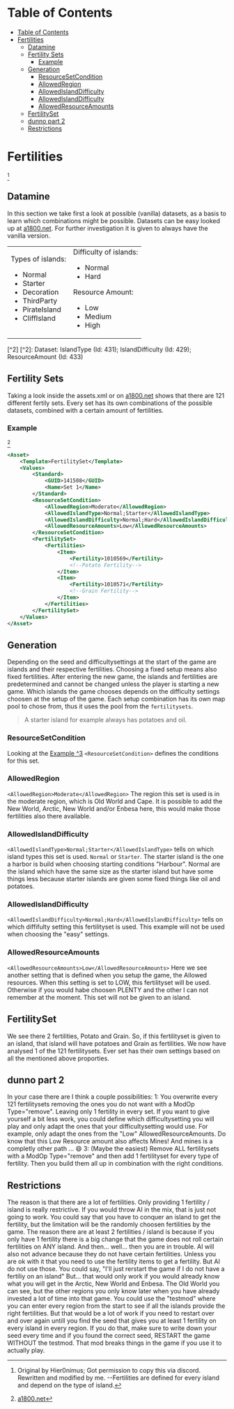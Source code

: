 # Table of Contents
- [Table of Contents](#table-of-contents)
- [Fertilities](#fertilities)
  - [Datamine](#datamine)
  - [Fertility Sets](#fertility-sets)
    - [Example](#example)
  - [Generation](#generation)
    - [ResourceSetCondition](#resourcesetcondition)
    - [AllowedRegion](#allowedregion)
    - [AllowedIslandDifficulty](#allowedislanddifficulty)
    - [AllowedIslandDifficulty](#allowedislanddifficulty-1)
    - [AllowedResourceAmounts](#allowedresourceamounts)
  - [FertilitySet](#fertilityset)
  - [dunno part 2](#dunno-part-2)
  - [Restrictions](#restrictions)

# Fertilities
[^1]
[^1]: Original by Hier0nimus; Got permission to copy this via discord. Rewritten and modified by me.
--Fertilities are defined for every island and depend on the type of island.
## Datamine
In this section we take first a look at possible (vanilla) datasets, as a basis to learn which combinations might be possible. Datasets can be easy looked up at [a1800.net](http://a1800.net/). For further investigation it is given to always have the vanilla version.
<div align="center">
    <table>
        <tr><td>
            Types of islands:
            <ul><li>Normal</li>
            <li>Starter</li>
            <li>Decoration</li>
            <li>ThirdParty</li>
            <li>PirateIsland</li>
            <li>CliffIsland</li></ul>
        </td><td>
            Difficulty of islands:
            <ul><li>Normal</li>
            <li>Hard</li></ul>
            Resource Amount:
            <ul><li>Low</li>
            <li>Medium</li>
            <li>High</li></ul>
        </td></tr>
    </table>
</div>[^2]
[^2]: Dataset: IslandType (Id: 431); IslandDifficulty (Id: 429); ResourceAmount (Id: 433)

## Fertility Sets
Taking a look inside the assets.xml or on [a1800.net](http://a1800.net/?itemSearch=FertilitySet&prevSearch=) shows that there are 121 different fertily sets. Every set has its own combinations of the possible datasets, combined with a certain amount of fertilities.
### Example
[^3]
[^3]: [a1800.net](http://a1800.net/?itemSearch=141508)
```xml
<Asset>
    <Template>FertilitySet</Template>
    <Values>
        <Standard>
            <GUID>141508</GUID>
            <Name>Set 1</Name>
        </Standard>
        <ResourceSetCondition>
            <AllowedRegion>Moderate</AllowedRegion>
            <AllowedIslandType>Normal;Starter</AllowedIslandType>
            <AllowedIslandDifficulty>Normal;Hard</AllowedIslandDifficulty>
            <AllowedResourceAmounts>Low</AllowedResourceAmounts>
        </ResourceSetCondition>
        <FertilitySet>
            <Fertilities>
                <Item>
                    <Fertility>1010569</Fertility>
                    <!--Potato Fertility-->
                </Item>
                <Item>
                    <Fertility>1010571</Fertility>
                    <!--Grain Fertility-->
                </Item>
            </Fertilities>
        </FertilitySet>
    </Values>
</Asset>
```
## Generation
Depending on the seed and difficultysettings at the start of the game are islands and their respective fertilities. Choosing a fixed setup means also fixed fertilities. After entering the new game, the islands and fertilities are predetermined and cannot be changed unless the player is starting a new game.
Which islands the game chooses depends on the difficulty settings choosen at the setup of the game. Each setup combination has its own map pool to chose from, thus it uses the pool from the `fertilitysets`.
>A starter island for example always has potatoes and oil.
### ResourceSetCondition
Looking at the [Example ^3](#example-3) `<ResourceSetCondition>` defines the conditions for this set.
### AllowedRegion
`<AllowedRegion>Moderate</AllowedRegion>` The region this set is used is in the moderate region, which is Old World and Cape. It is possible to add the New World, Arctic, New World and/or Enbesa here, this would make those fertilities also there available. 
### AllowedIslandDifficulty
`<AllowedIslandType>Normal;Starter</AllowedIslandType>` tells on which island types this set is used. `Normal` or `Starter`. The starter island is the one a harbor is build when choosing starting conditions "Harbour". Normal are the island which have the same size as the starter island but have some things less because starter islands are given some fixed things like oil and potatoes.
### AllowedIslandDifficulty
`<AllowedIslandDifficulty>Normal;Hard</AllowedIslandDifficulty>` tells on which diffifulty setting this fertilityset is used. This example will not be used when choosing the "easy" settings.
### AllowedResourceAmounts
`<AllowedResourceAmounts>Low</AllowedResourceAmounts>` Here we see another setting that is defined when you setup the game, the Allowed resources. When this setting is set to LOW, this fertilityset will be used. Otherwise if you would habe choosen PLENTY and the other I can not remember at the moment. This set will not be given to an island.
 ## FertilitySet
We see there 2 fertilities, Potato and Grain.
So, if this fertilityset is given to an island, that island will have potatoes and Grain as fertilities.
We now have analysed 1 of the 121 fertilitysets. Ever set has their own settings based on all the mentioned above proporties.
## dunno part 2
In your case there are I think a couple possibilities:
1: You overwrite every 121 fertilitysets removing the ones you do not want with a ModOp Type="remove". Leaving only 1  fertility in every set.
If you want to give yourself a bit less work, you could define which difficultysetting you will play and only adapt the ones that your difficultysetting would use. For example, only adapt the ones from the "Low" AllowedResourceAmounts. Do know that this Low Resource amount also affects Mines! And mines is a completly other path ... 😄
3: (Maybe the easiest) Remove ALL fertilitysets with a ModOp Type="remove" and then add 1 fertilityset for every type of fertility. Then you build them all up in combination with the right conditions.
## Restrictions
The reason is that there are a lot of fertilities. Only providing 1 fertility / island is really restrictive. If you would throw AI in the mix, that is just not going to work.
You could say that you have to conquer an island to get the fertility, but the limitation will be the randomly choosen fertilities by the game.
The reason there are at least 2 fertilities / island is because if you only have 1 fertility there is a big change that the game does not roll certain fertilities on ANY island.
And then... well... then you are in trouble. AI will also not advance because they do not have certain fertilities.
Unless you are ok with it that you need to use the fertility items to get a fertility. But AI do not use those.
You could say, "I'll just rerstart the game if I do not have a fertiliy on an island"
But... that would only work if you would already know what you will get in the Arctic, New World and Enbesa. The Old World you can see, but the other regions you only know later when you have already invested a lot of time into that game. You could use the "testmod" where you can enter every region from the start to see if all the islands provide the right fertilities. But that would be a lot of work if you need to restart over and over again untill you find the seed that gives you at least 1 fertility on every island in every region. If you do that, make sure to write down your seed every time and if you found the correct seed, RESTART the game WITHOUT the testmod. That mod breaks things in the game if you use it to actually play.